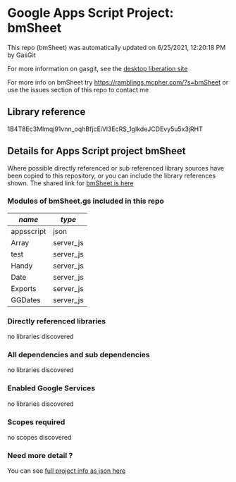 # Google Apps Script Project: bmSheet
This repo (bmSheet) was automatically updated on 6/25/2021, 12:20:18 PM by GasGit

For more information on gasgit, see the [desktop liberation site](https://ramblings.mcpher.com/drive-sdk-and-github/migrategasgit/ "desktop liberation")

For more info on bmSheet try https://ramblings.mcpher.com/?s=bmSheet or use the issues section of this repo to contact me
## Library reference
1B4T8Ec3Mlmqj91vnn_oqhBfjcEiVl3EcRS_1gIkdeJCDEvy5u5x3jRHT


## Details for Apps Script project bmSheet
Where possible directly referenced or sub referenced library sources have been copied to this repository, or you can include the library references shown. 
The shared link for [bmSheet is here](https://script.google.com/d/1B4T8Ec3Mlmqj91vnn_oqhBfjcEiVl3EcRS_1gIkdeJCDEvy5u5x3jRHT/edit?usp=sharing "open in the GAS IDE")

### Modules of bmSheet.gs included in this repo
*name*|*type*
--- | --- 
appsscript| json
Array| server_js
test| server_js
Handy| server_js
Date| server_js
Exports| server_js
GGDates| server_js
### Directly referenced libraries
no libraries discovered
### All dependencies and sub dependencies
no libraries discovered
### Enabled Google Services
no libraries discovered
### Scopes required
no scopes discovered
### Need more detail ?
You can see [full project info as json here](info.json)
